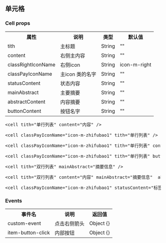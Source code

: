 <style lang="scss">
// Prefix
$css-prefix: kdx-;

// variable
$c0: #212121;
$c1: #ffffff;
$c2: #ff3c29;
$c3: #ff6f29;
$c4: #cccccc;
$c5: transparent;
$c6: #ffd600;
$c7: #e6e7eb;
$c8: #379fff;
$c9: #2f82ff;
$c10: #09c15f;
$c11: #F5F5F5;
$c12:#FFEFE6;
$c13:#2D8CF0;
$c14:#F0FAFF;
$c15:#969696;
$c16:#FFF3F5;
$c17:#E6FFF9;
$c18:#00A0EE;

// width
$w: 100%;

// function
@function px2rpx($n) {
  @return $n * 1 + px;
}

// mixin
@mixin height($size: 0) {
  height: px2rpx($size);
  line-height: px2rpx($size);
  // set button border-radius important
  border-radius: px2rpx($size / 2) !important;
}

@mixin lh($size: 0) {
  height: px2rpx($size);
  line-height: px2rpx($size);
}

@mixin wh($size: 0) {
  width: px2rpx($size);
  height: px2rpx($size);
}

@mixin allResize($size, $br, $fsize, $b) {
  width: px2rpx($size);
  height: px2rpx($size/$b);
  line-height: px2rpx($size/$b);
  border-radius: px2rpx($br);
  font-size: px2rpx($fsize);
}

@mixin lt12($size, $b){
  transform:scale($b);
  display:inline-block;
  white-space:nowrap;
  margin-left:- px2rpx($size);
}

// resize
.h32 {
  @include height(32);
}
.h34 {
  @include height(34);
}
.h40 {
  @include height(40);
}
// plv
.plv{
    position: relative;
}

// icon
.icon{
  font-size: px2rpx(12);
  // color: $c15;
}



/* --------uni.scss移入---------- */

.van-hairline, 
.van-hairline--bottom,
.van-hairline--left,
.van-hairline--right,
.van-hairline--surround,
.van-hairline--top,
.van-hairline--top-bottom {
    position: relative;
}

// 一像素边框
.van-hairline--bottom:after,
.van-hairline--left:after,
.van-hairline--right:after,
.van-hairline--surround:after,
.van-hairline--top-bottom:after,
.van-hairline--top:after,
.van-hairline:after {
    content: ' ';
    position: absolute;
    pointer-events: none;
    box-sizing: border-box;
    -webkit-transform-origin: center;
    transform-origin: center;
    top: -50%;
    left: -50%;
    right: -50%;
    bottom: -50%;
    -webkit-transform: scale(0.5);
    transform: scale(0.5);
}

.van-hairline--top:after {
    border-width: 1px 0 0 0;
}

.van-hairline--left:after {
    border-width: 0 0 0 1px;
}

.van-hairline--right:after {
    border-right-width: 1px;
}

.van-hairline--bottom:after {
    border-width:  0 0 1px 0;
}

.van-hairline--top-bottom:after {
    border-width: 1px 0;
}

// img
$img-prefix-cls: $css-prefix + "img-box";
.#{$img-prefix-cls} {
  overflow: hidden;
  display: flex;
  .img {
    flex: 1;
  }
  &.small-1 {
    @include wh(60);
    border-radius: px2rpx(6);
  }
  &.small-2 {
    @include wh(70);
    border-radius: px2rpx(6);
  }
  &.middle-1 {
    @include wh(80);
    border-radius: px2rpx(6);
  }
  &.middle-2 {
    @include wh(90);
    border-radius: px2rpx(6);
  }
  &.large-1 {
    @include wh(100);
    border-radius: px2rpx(6);
  }
  &.large-2 {
    @include wh(110);
    border-radius: px2rpx(6);
  }
}

// num group
$num-prefix-cls: $css-prefix + "num-wrap";
.#{$num-prefix-cls} {
  display: flex;
  align-items:center;
  .txt{
    width: px2rpx(36);
    height: px2rpx(18);
    line-height: px2rpx(18);
    background: $c11;
    border-radius: px2rpx(2);
    border:0;
    color: $c0;
    font-weight: bold;
    text-align: center;
    font-size: px2rpx(12);
  }
}

// item group
$item-prefix-cls: $css-prefix + "item-wrap";
.#{$item-prefix-cls}{
  background: $c1;
  padding: px2rpx(8) px2rpx(12);
  display: flex;
  

  &.notptb{
    padding-bottom: 0;
  }

  .hot{
    position: absolute;
    background: $c2;
    color: $c1;
    text-align: center;
    @include allResize(28,6,12,0.875);
    border-bottom-left-radius: px2rpx(20);
    border-bottom-right-radius: px2rpx(20);
    left: px2rpx(0);
  }

  .select-gp{
    padding-right:px2rpx(13);
    display: flex;
    align-items: center;
    color: $c4;
    font-size:px2rpx(18);
    .icon-m-yes{
      color: $c2;
    }
  }

  .kdx-img-box{
    margin-right: px2rpx(12);
  }
  .gp-types,
  .gp-work{
    vertical-align: middle;
    display:inline-block;
  }

  .gp-types{
    margin-top: - px2rpx(2);
    text-align: center;
    .item{
      display: inline-block;
      @include allResize(18, 2, 12, 1);
      &.x{
        background: $c12;
        color: $c2;
      }
      &.d{
        background: $c17;
        color: $c10;
      }
      &.r{
        margin-right: px2rpx(4);
      }
      &.s{
        background: $c14;
        color: $c13;
      }
    }
  }

  .tith{
    margin-bottom: px2rpx(9);
    font-size:px2rpx(12);
    font-weight: 500;
    color:$c0;
    .gp-work{
      width: px2rpx(28);
      height: px2rpx(14);
      line-height: px2rpx(14);
      text-align:center;
      color: $c1;
      border-radius: px2rpx(2);
      font-size:px2rpx(12);
      .span{
        display:inline-block;
        transform:scale(0.75);
        white-space: nowrap;
        margin-left: - px2rpx(2);
      }
      background: linear-gradient(114.57deg, #FF8A00 19.05%, #FF4C14 87.67%);
    }
  }

  .p{
    margin-bottom: px2rpx(9);
    font-weight: 500;
    font-size:px2rpx(12);
    color: $c15;
    background:$c11;
    border-radius: px2rpx(4);
    padding: 0 px2rpx(8);
    &.des{
     background:$c5;
     padding:0; 
    }
  }

  .member{
    margin-bottom: px2rpx(9);
    text-align: center;
    @include allResize(30, 2, 8, 2);
    background: $c16;
    color: $c2;
    border: 1px solid $c2;
    *{
      @include lt12(2,0.6666666);
    }
  }

  .gp{
    display: flex;
    align-items: center;
    margin-bottom: px2rpx(9);
    &.lst{
      margin:0;
      padding:0;
    }
    &.notlast{
      margin-top: - px2rpx(9);
    }
    .mp{
      color: $c2;
      flex: 1;
      font-weight: 500;
      .pic{
        font-size: px2rpx(16);
      }
      .ut{
        font-size: px2rpx(12);
        margin-right: px2rpx(2);
      }
    }
    .rt{
      text-align: right;
      flex: 1;
      .error{
        color: $c2;
        font-size: px2rpx(10);
        *{
          @include lt12(2,0.8333333)
        }
      }
      .add{
        font-size: px2rpx(17.5);
        color: $c2;
      }
      .specifications{
        display:inline-block;
        text-align:center;
        @include allResize(45, 28, 11, 2.6);
        background: $c2;
        color: $c1;
      }
      .nums{
        font-size: px2rpx(12);
        color:$c15;
      }
      .collection{
        font-size: px2rpx(18);
        color:$c15;
        &.ac{
          color: $c2;
        }
      }
      .num-picker{
        display:inline-block;
        text-align:center;
      }
      .warn{
        color: $c2;
        font-size: px2rpx(10);
        *{
          @include lt12(2,0.8333333)
        }
      }
      .estimate{
        font-size: px2rpx(12);
        font-weight: 500;
        .lb{
          color:$c0;
        }
        .pic{
          color:$c2;
        }
      }
    }

    .l{
      font-size: px2rpx(12);
      font-weight: 500;
      text-decoration:line-through;
      color:$c15;
      flex:1;
    }
    .r{
      text-align: right;
      font-size: px2rpx(10);
      *{
        @include lt12(2,0.8333333)
      }
      color:$c15;
      flex:1;
    }

    .btns{
      flex:1;
      display:flex;
      justify-content:flex-end;
      .kdx-btn{
        margin-left: px2rpx(12);
         @include allResize(76, 14, 12, 2.7);
         display: inline-block;
         // #ifdef H5
         line-height: 27px;
         // #endif
      }
      .success{
        .kdx-btn{
          color: $c10;
          border-color: $c10;
        }
      }
      .err{
        .kdx-btn{
          color: $c2;
          border-color: $c2;
        }
      }
    }
  }
}


// Button
$btn-prefix-cls: $css-prefix + "btn";
.#{$btn-prefix-cls} {
  &:focus{
    outline: none;
  }
  @include height(34);
  border-radius: px2rpx(64);
  background: $c2;
  color: $c1;
  font-size: px2rpx(16);
  font-weight: normal;
  width: 100%;
  border: 0;
  margin: 0 auto;
  &::after {
    border: 0;
  }

  &.ghost[disabled] {
    border: 1px solid $c7;
    color: $c4 !important;
  }
  &[disabled] {
    background: $c4 !important;
    color: $c1 !important;
  }

  // type 控制颜色
  &.primary.ghost,
  &.default.ghost {
    background: $c5;
    border: 1px solid $c2;
    color: $c2;
  }

  &.primary {
    border-radius: px2rpx(20);
    font-size: px2rpx(14);
  }

  &.do {
    background: linear-gradient(132.57deg, $c2 0%, $c3 94.38%);
    font-size: px2rpx(14);
    font-weight: 500;
    &.ghost {
      background: $c5;
      border: 1px solid $c2;
      color: $c2;
    }
  }

  &.know {
    border-radius: px2rpx(20);
    background: $c6;
    color: $c2;
    font-weight: 500;
    &.ghost {
      border: 1px solid $c2;
      background: $c5;
      color: $c6;
    }
  }

  &.finished {
    border-radius: px2rpx(20);
    background: $c4;
    font-size: px2rpx(14);
    font-weight: 500;
    color: $c1;
  }

  &.do-get {
    border-radius: px2rpx(80);
    background: linear-gradient(132.57deg, $c2 0%, $c3 94.38%);
    font-size: px2rpx(12);
    color: $c1;
    &.ghost {
      background: linear-gradient(309.84deg, $c8 7.21%, $c9 92.67%);
    }
  }

  &.text {
    border-radius: px2rpx(11);
    background: $c5;
    border: 1px solid $c2;
    font-size: px2rpx(12);
    color: $c2;
    &.ghost {
      border: 1px solid $c7;
      background: $c5;
      color: $c0;
    }
  }

  &.success {
    background: $c10;
    border-radius: px2rpx(14);
    font-size: px2rpx(12);
    color: $c1;
    &.ghost {
      background: $c5;
      border: 1px solid $c10;
      color: $c10;
    }
  }

  &.small {
    @include height(28);
    // by Houqiang update
    font-size: px2rpx(12) !important;
    font-weight: normal !important;
  }
  &.middle {
    @include height(38);
    // by Houqiang update
    font-size: px2rpx(14) !important;
    font-weight: 500 !important;
  }
  &.large {
    @include height(40);
  }

  // theme
  &.hollow {
    border-radius: px2rpx(20);
    background: $c5;
    box-sizing: border-box;
    border: 1px solid $c2;
    color: $c2;
    font-size: px2rpx(14);
    font-weight: 600;
  }
  &.theme0 {
    border-radius: px2rpx(20);
    background: $c6;
    color: $c2;
    border: 0;
    font-size: px2rpx(16);
    font-weight: 500;
  }
  &.theme1 {
    border-radius: px2rpx(20);
    background: $c4;
    color: #ffffff;
    font-size: px2rpx(14);
  }
  &.theme2 {
    border-radius: px2rpx(20);
    color: #ffffff;
    font-size: px2rpx(14);
  }
}

// ButtonGroup
$btn-group-prefix-cls: $css-prefix + "button-group";
.#{$btn-group-prefix-cls} {
  width: 100%;
  display: flex;
  .group {
    flex: 1;
    &.kdx-btn,
    .kdx-btn {
      font-weight: 500;
      font-size: px2rpx(14);
    }

    &:not(:first-child):not(:last-child) {
      &.kdx-btn,
      .kdx-btn {
        border-radius: 0 !important;
      }
    }

    &:first-child {
      &.kdx-btn,
      .kdx-btn {
        border-top-right-radius: 0 !important;
        border-bottom-right-radius: 0 !important;
      }
    }
    &:last-child {
      &.kdx-btn,
      .kdx-btn {
        border-top-left-radius: 0 !important;
        border-bottom-left-radius: 0 !important;
      }
    }
  }
  &.entity,
  &.hollow {
    .group {
      &:first-child {
        &.kdx-btn,
        .kdx-btn {
          background: $c1;
          border: 1px solid $c7;
          border-right: 0;
          box-sizing: border-box;
          color: $c0;
        }
      }
    }
  }
  &.entity {
    .group {
      &.kdx-btn,
      .kdx-btn {
        // font-weight: normal;
      }
      &:first-child {
        &.kdx-btn,
        .kdx-btn {
          background: $c0;
          border: 0;
          color: $c1;
        }
      }
    }
  }
  &.simple.entity {
    .group {
      &.kdx-btn,
      .kdx-btn {
        background: linear-gradient(132.57deg, $c2 0%, $c3 94.38%);
        &.small {
          @include height(28);
        }

        &.middle {
          @include height(38);
        }
      }
    }
  }
}

// background
.bg0 {
  background: linear-gradient(132.57deg, $c2 0%, $c3 94.38%);
}

// padding
.ptb {
  padding: 0 px2rpx(15);
}

.ptd28 {
  padding: 0 px2rpx(14);
  width: auto !important;
  margin-left: px2rpx(12);
}

// width
.w100 {
  width: px2rpx(100);
}
// cell
$cell-wrap:$css-prefix + 'cell-wrap';
.#{$cell-wrap}{
  background: rgba(255,255,255,1);
  
  font-size: px2rpx(14);
  color: $c0;
  font-weight: 500;

  padding-left: px2rpx(12);

  .van-hairline--bottom::after {
    border-bottom-color: $c7;
    border-style: solid;
  }
  .van-hairline--bottom{
    min-height: px2rpx(48);
    &.more-line{
      min-height: px2rpx(68);
    }
    box-sizing: border-box;
    display:flex;
    justify-content: space-between;
    align-items: center;
    padding: px2rpx(12) px2rpx(12) px2rpx(12) 0;
  }
  
  .m-wp,
  .icon-wp{
    display:flex;
    align-items: center;
  }
  .content{
    color: $c15;
    text-align: right;
  }
  .icon-m-right{
    font-size: px2rpx(20);
  }
  .icon-m-zhifubao1{
    // color:$c18;
  }
  .left-icon{
    font-size:px2rpx(24);
    padding-right: px2rpx(8);
  }
  &.more-line{
    .left-icon{
      font-size:px2rpx(32);
      padding-right: px2rpx(12);
    }
  }
  .kdx-btn{
    width: px2rpx(76);
    font-weight: 500 !important;
  }
  .main-content-wrap{
    flex: 1;
  }
  .status{
    margin-left: px2rpx(8);
    @include height(16);
    padding:0 px2rpx(8);
    background: $c16;
    color: $c2;
    div{
      @include lt12(2,0.8333333);
      font-size:px2rpx(12);
      font-weight: 600;
    }
  }
  .abstract-content,
  .main-abstract{
    font-size:px2rpx(12);
    color: $c15;
    font-weight: normal;
  }
}

pre{
  color:$c1 !important;
}
.wx{
  width:200px;
}
</style>
## 单元格
### Cell props
<table>
  <tr>
      <th>属性</th>
      <th>说明</th>
      <th>类型</th>
      <th>默认值</th>
  </tr>
  <tr>
      <td>tith</td>
      <td>主标题</td>
      <td>String</td>
      <td>""</td>
  </tr>
  <tr>
      <td>content</td>
      <td>右侧主内容</td>
      <td>String</td>
      <td>""</td>
  </tr>
  <tr>
      <td>classRightIconName</td>
      <td>右侧icon</td>
      <td>String</td>
      <td>icon-m-right</td>
  </tr>
  <tr>
      <td>classPayIconName</td>
      <td>主icon 类的名字</td>
      <td>String</td>
      <td>""</td>
  </tr>
  <tr>
      <td>statusContent</td>
      <td>状态内容</td>
      <td>String</td>
      <td>""</td>
  </tr>
  <tr>
      <td>mainAbstract</td>
      <td>主要摘要</td>
      <td>String</td>
      <td>""</td>
  </tr>
  <tr>
      <td>abstractContent</td>
      <td>内容摘要</td>
      <td>String</td>
      <td>""</td>
  </tr>
  <tr>
      <td>buttonContent</td>
      <td>按钮名字</td>
      <td>String</td>
      <td>""</td>
  </tr>
</table>
<pre>
&lt;cell tith="单行列表" content="内容" /&gt;
</pre>
<cell tith="单行列表" content="内容" />

<pre>
&lt;cell classPayIconName="icon-m-zhifubao1" tith="单行列表" /&gt;
</pre>
<cell classPayIconName="icon-m-zhifubao1" tith="单行列表" />

<pre>
&lt;cell classPayIconName="icon-m-zhifubao1" tith="单行列表" content="内容" /&gt;
</pre>
<cell classPayIconName="icon-m-zhifubao1" tith="单行列表" content="内容" />

<pre>
&lt;cell classPayIconName="icon-m-zhifubao1" tith="单行列表" buttonContent="按钮" classRightIconName="" /&gt;
</pre>
<cell classPayIconName="icon-m-zhifubao1" tith="单行列表" buttonContent="按钮" classRightIconName="" />

<pre>
&lt;cell tith="双行列表" mainAbstract="摘要信息" /&gt;
</pre>
<cell tith="双行列表" mainAbstract="摘要信息" />

<pre>
&lt;cell tith="双行列表" content="内容" mainAbstract="摘要信息"  abstractContent="内容摘要" /&gt;
</pre>
<cell tith="双行列表" content="内容" mainAbstract="摘要信息"  abstractContent="内容摘要" />

<pre>
&lt;cell classPayIconName="icon-m-zhifubao1" statusContent="标签" tith="双行列表" content="内容" mainAbstract="摘要信息"  abstractContent="内容摘要" /&gt;
</pre>
<cell classPayIconName="icon-m-zhifubao1" statusContent="标签" tith="双行列表" content="内容" mainAbstract="摘要信息"  abstractContent="内容摘要" />

### Events
<table>
    <tr>
      <th>事件名</th>
      <th>说明</th>
      <th>返回值</th>
    </tr>
    <tr>
      <td>custom-event</td>
      <td>点击右侧箭头</td>
      <td>Object {}</td>
    </tr>
    <tr>
      <td>item-button-click</td>
      <td>内部按钮</td>
      <td>Object {}</td>
    </tr>
</table>